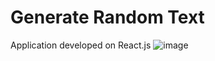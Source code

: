 # Generate Random Text

Application developed on React.js
![image](https://user-images.githubusercontent.com/107784718/183643139-7b5d8f6a-419c-4c71-a4f6-e6e0f95c33d0.png)
